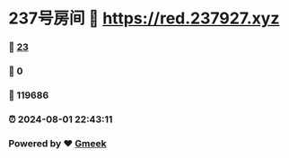 # 237号房间 :link: https://red.237927.xyz 
### :page_facing_up: [23](https://red.237927.xyz/tag.html) 
### :speech_balloon: 0 
### :hibiscus: 119686 
### :alarm_clock: 2024-08-01 22:43:11 
### Powered by :heart: [Gmeek](https://github.com/Meekdai/Gmeek)

